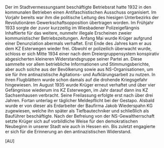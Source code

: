 Der im Stadtvermessungsamt beschäftigte Betriebsrat hatte 1932 in den
kommunalen Betrieben einen Antifaschistischen Ausschuss organisiert. Im
Vorjahr bereits war ihm die politische Leitung des hiesigen Unterbezirks
der Revolutionären Gewerkschaftsopposition übertragen worden. Im
Frühjahr 1933 sorgte der zuvor kurzzeitig im Wiesbadener
Polizeigefängnis Inhaftierte für das weitere, nunmehr illegale
Erscheinen zweier kommunistischer Betriebszeitungen. Anfang Mai wurde
Krüger aufgrund einer Denunziation abermals verhaftet. Erst Ende des
Jahres kam er aus dem KZ Esterwegen wieder frei. Obwohl er polizeilich
überwacht wurde, schloss er sich Mitte 1934 einer nach dem
Dreiergruppensystem konspirativ abgesicherten kleineren
Widerstandsgruppe seiner Partei an. Diese sammelte vor allem
betriebliche Informationen und Stimmungsberichte, aber auch solche aus
der Bevölkerung sowie aus NS-Organisationen, um sie für ihre
antinazistische Agitations- und Aufklärungsarbeit zu nutzen. In ihren
Flugblättern wurde schon damals auf die drohende Kriegsgefahr
hingewiesen. Im August 1935 wurde Krüger erneut verhaftet und über vier
Gefängnisse wiederum ins KZ Esterwegen, im Jahr darauf dann ins KZ
Sachsenhausen verbracht. Seine Freilassung erfolgte erst nach über drei
Jahren. Fortan unterlag er täglicher Meldepflicht bei der Gestapo.
Alsbald wurde er von dieser als Erdarbeiter der Baufirma Jakob
Wiederspahn KG zugewiesen, welche ihn später als Tiefbautechniker und
schließlich als Bauführer beschäftigte. Nach der Befreiung von der
NS-Gewaltherrschaft setzte Krüger sich auf vorbildliche Weise für den
demokratischen Neubeginn in unserer Stadt wie auch in Hessen ein. Bis
zuletzt engagierte er sich für die Erinnerung an den antinazistischen
Widerstand.

\[AU\]
